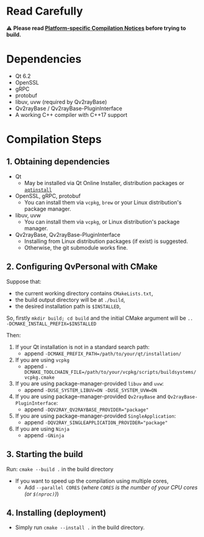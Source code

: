 # Read Carefully
:warning: **Please read [Platform-specific Compilation Notices](Platform-specific-Compilation-Notices) before trying to build.**

# Dependencies

- Qt 6.2
- OpenSSL
- gRPC
- protobuf
- libuv, uvw (required by Qv2rayBase)
- Qv2rayBase / Qv2rayBase-PluginInterface
- A working C++ compiler with C++17 support

# Compilation Steps

## 1. Obtaining dependencies 

  - Qt
    - May be installed via Qt Online Installer, distribution packages or [`aqtinstall`](https://github.com/miurahr/aqtinstall/)
  - OpenSSL, gRPC, protobuf
    - You can install them via `vcpkg`, `brew` or your Linux distribution's package manager.
  - libuv, uvw
    - You can install them via `vcpkg`, or Linux distribution's package manager.
  - Qv2rayBase, Qv2rayBase-PluginInterface
    - Installing from Linux distribution packages (if exist) is suggested.
    - Otherwise, the git submodule works fine.

## 2. Configuring QvPersonal with CMake

Suppose that:
  - the current working directory contains `CMakeLists.txt`,
  - the build output directory will be at `./build`,
  - the desired installation path is `$INSTALLED`,

So, firstly `mkdir build; cd build` and the initial CMake argument will be `.. -DCMAKE_INSTALL_PREFIX=$INSTALLED`

Then:

1. If your Qt installation is not in a standard search path:
    - append `-DCMAKE_PREFIX_PATH=/path/to/your/qt/installation/`
2. If you are using `vcpkg`
    - append `-DCMAKE_TOOLCHAIN_FILE=/path/to/your/vcpkg/scripts/buildsystems/vcpkg.cmake`
3. If you are using package-manager-provided `libuv` and `uvw`:
    - append `-DUSE_SYSTEM_LIBUV=ON -DUSE_SYSTEM_UVW=ON`
4. If you are using package-manager-provided `Qv2rayBase` and `Qv2rayBase-PluginInterface`:
    - append `-DQV2RAY_QV2RAYBASE_PROVIDER="package"`
5. If you are using package-manager-provided `SingleApplication`:
    - append `-DQV2RAY_SINGLEAPPLICATION_PROVIDER="package"`
6. If you are using `Ninja`
    - append `-GNinja`

## 3. Starting the build

Run: `cmake --build .` in the build directory

- If you want to speed up the compilation using multiple cores, 
    - Add `--parallel CORES` (*where `CORES` is the number of your CPU cores (or `$(nproc)`)*)

## 4. Installing (deployment)

- Simply run `cmake --install .` in the build directory.